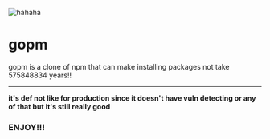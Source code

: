 ![hahaha](https://pkg.go.dev/badge/github.com/user/repo.svg)

# gopm

gopm is a clone of npm that can make installing packages not take 575848834 years!!

--- 

**it's def not like for production since it doesn't have vuln detecting or any of that but it's still really good**


### ENJOY!!!
